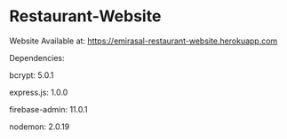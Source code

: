 # Restaurant-Website
 
Website Available at: https://emirasal-restaurant-website.herokuapp.com

Dependencies: 

   bcrypt: 5.0.1
   
   express.js: 1.0.0
   
   firebase-admin: 11.0.1
   
   nodemon: 2.0.19
